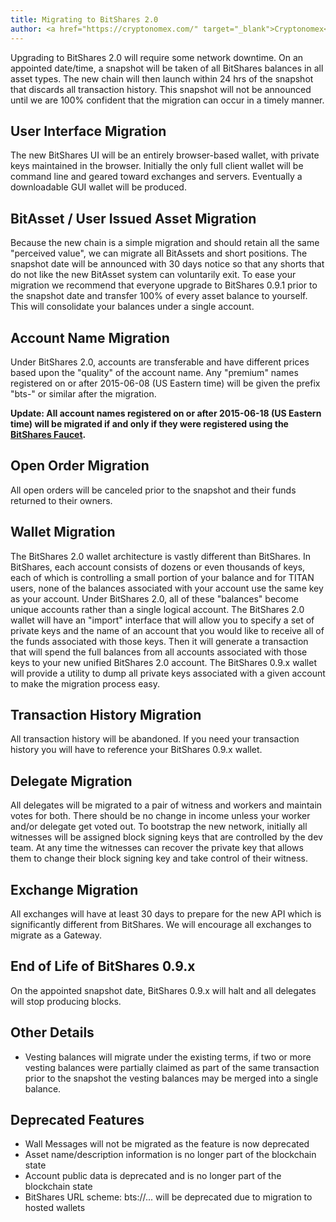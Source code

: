 ```yaml
---
title: Migrating to BitShares 2.0
author: <a href="https://cryptonomex.com/" target="_blank">Cryptonomex</a>
---
```


Upgrading to BitShares 2.0 will require some network downtime. On an appointed date/time, a snapshot will be taken of
all BitShares balances in all asset types.  The new chain will then launch within 24 hrs of the snapshot that discards
all transaction history.  This snapshot will not be announced until we are 100% confident that the migration can occur
in a timely manner.

<!--more-->

## User Interface Migration

The new BitShares UI will be an entirely browser-based wallet, with private keys maintained in the browser.  Initially
the only full client wallet will be command line and geared toward exchanges and servers.  Eventually a downloadable GUI
wallet will be produced.

## BitAsset / User Issued Asset Migration

Because the new chain is a simple migration and should retain all the same
"perceived value", we can migrate all BitAssets and short positions.  The snapshot date will be announced with 30 days
notice so that any shorts that do not like the new BitAsset system can voluntarily exit.    To ease your migration we
recommend that everyone upgrade to BitShares 0.9.1 prior to the snapshot date and transfer 100% of every asset balance
to yourself.  This will consolidate your balances under a single account.

## Account Name Migration

Under BitShares 2.0, accounts are transferable and have different prices based upon the "quality" of the account name.
Any "premium" names registered on or after 2015-06-08 (US Eastern time) will be given the prefix "bts-" or similar
after the migration.

**Update: All account names registered on or after 2015-06-18 (US Eastern time) will be migrated if and only if they
were registered using the [BitShares Faucet](https://faucet.bitshares.org/).**

## Open Order Migration

All open orders will be canceled prior to the snapshot and their funds returned to their owners.

## Wallet Migration

The BitShares 2.0 wallet architecture is vastly different than BitShares.  In BitShares, each
account consists of dozens or even thousands of keys, each of which is controlling a small portion of your balance and
for TITAN users, none of the balances associated with your account use the same key as your account.  Under BitShares
2.0, all of these "balances" become unique accounts rather than a single logical account.    The BitShares 2.0 wallet
will have an "import" interface that will allow you to specify a set of private keys and the name of an account that you
would like to receive all of the funds associated with those keys.   Then it will generate a transaction that will spend
the full balances from all accounts associated with those keys to your new unified BitShares 2.0 account.    The
BitShares 0.9.x wallet will provide a utility to dump all private keys associated with a given account to make the
migration process easy.

## Transaction History Migration

All transaction history will be abandoned.  If you need your transaction history you
will have to reference your BitShares 0.9.x wallet.

## Delegate Migration

All delegates will be migrated to a pair of witness and workers and maintain votes for both.  There should be no change
in income unless your worker and/or delegate get voted out.  To bootstrap the new network, initially all witnesses will
be assigned block signing keys that are controlled by the dev team.  At any time the witnesses can recover the private
key that allows them to change their block signing key and take control of their witness.

## Exchange Migration

All exchanges will have at least 30 days to prepare for the new API which is significantly
different from BitShares.  We will encourage all exchanges to migrate as a Gateway.

## End of Life of BitShares 0.9.x

On the appointed snapshot date, BitShares 0.9.x will halt and all delegates will
stop producing blocks.

## Other Details

* Vesting balances will migrate under the existing terms, if two or more vesting balances were partially claimed as part
of the same transaction prior to the snapshot the vesting balances may be merged into a single balance.

## Deprecated Features

* Wall Messages will not be migrated as the feature is now deprecated
* Asset name/description information is no longer part of the blockchain state
* Account public data is deprecated and is no longer part of the blockchain state
* BitShares URL scheme: bts://... will be deprecated due to migration to hosted wallets
